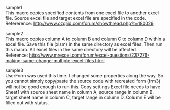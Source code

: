 sample1<br/>
This macro copies specified contents from one excel file to another excel file.
Source excel file and target excel file are specified in the code.<br/>
Refererence: http://www.ozgrid.com/forum/showthread.php?t=180029

sample2<br/>
This macro copies column A to column B and column C to column D within a excel file.
Save this file (xlsm) in the same directory as excel files. Then run this macro.  All excel files in the same directory will be affected.<br/>
Reference: http://www.mrexcel.com/forum/excel-questions/237276-making-same-change-multiple-excel-files.html

sample3<br/>
UserForm was used this time.  I changed some properties along the way. So you cannot simply copy/paste the source code with recreated form (frm3) will not be good enough to run this. Copy settings Excel file needs to have Sheet1 with source sheet name in column A, source range in column B, target sheet name in column C, target range in column D.  Column E will be filled out with status. 

